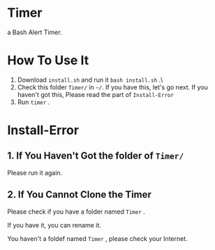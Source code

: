 # Timer
 
a Bash Alert Timer.

# How To Use It

1. Download ```install.sh``` and run it ```bash install.sh``` .\
2. Check this folder ```Timer/``` in ```~/```. If you have this, let's go next. If you haven't got this, Please read the part of ```Install-Error```
3. Run ```timer``` .

# Install-Error

## 1. If You Haven't Got the folder of ```Timer/```

Please run it again.

## 2. If You Cannot Clone the Timer

Please check if you have a folder named ```Timer``` .

If you have it, you can rename it.

You haven't a foldef named ```Timer``` , please check your Internet.

